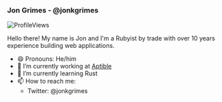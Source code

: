 ### Jon Grimes - @jonkgrimes

![ProfileViews](https://immense-hollows-40381.herokuapp.com/profile.svg?q=1)

Hello there! My name is Jon and I'm a Rubyist by trade with over 10 years experience building web applications.

- 😄 Pronouns: He/him
- 🔭 I’m currently working at [Aptible](https://www.aptible.com)
- 🌱 I’m currently learning Rust
- 📫 How to reach me:
  - Twitter: @jonkgrimes
